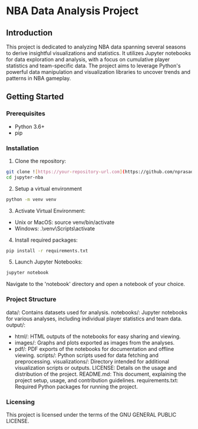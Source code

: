 # NBA Data Analysis Project

## Introduction

This project is dedicated to analyzing NBA data spanning several seasons to derive insightful visualizations and statistics. It utilizes Jupyter notebooks for data exploration and analysis, with a focus on cumulative player statistics and team-specific data. The project aims to leverage Python's powerful data manipulation and visualization libraries to uncover trends and patterns in NBA gameplay.

## Getting Started

### Prerequisites

- Python 3.6+
- pip

### Installation

1. Clone the repository:  

```bash
git clone ![https://your-repository-url.com](https://github.com/nprasad2077/jupyter-nba.git](https://github.com/nprasad2077/jupyter-nba.git)
cd jupyter-nba
```

2. Setup a virtual environment

```bash
python -m venv venv
```

3. Activate Virtual Environment:

- Unix or MacOS: source venv/bin/activate
- Windows: .\venv\Scripts\activate

4. Install required packages:

```bash
pip install -r requirements.txt
```

5. Launch Jupyter Notebooks:

```bash
jupyter notebook
```

Navigate to the 'notebook' directory and open a notebook of your choice.

### Project Structure

data/: Contains datasets used for analysis.
notebooks/: Jupyter notebooks for various analyses, including individual player statistics and team data.
output/:

- html/: HTML outputs of the notebooks for easy sharing and viewing.
- images/: Graphs and plots exported as images from the analyses.
- pdf/: PDF exports of the notebooks for documentation and offline viewing.
scripts/: Python scripts used for data fetching and preprocessing.
visualizations/: Directory intended for additional visualization scripts or outputs.
LICENSE: Details on the usage and distribution of the project.
README.md: This document, explaining the project setup, usage, and contribution guidelines.
requirements.txt: Required Python packages for running the project.

### Licensing

This project is licensed under the terms of the GNU GENERAL PUBLIC LICENSE.
